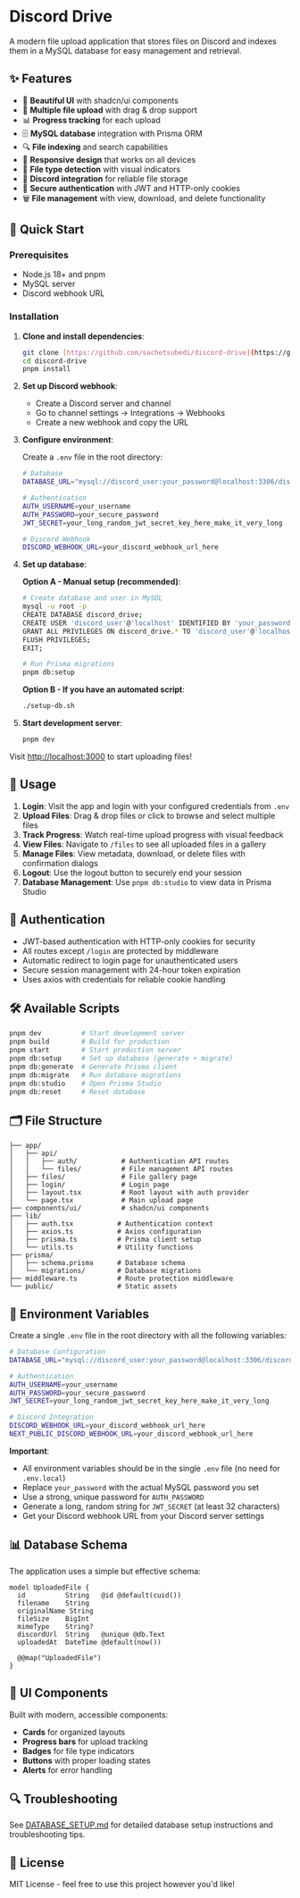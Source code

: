 # Discord Drive

A modern file upload application that stores files on Discord and indexes them in a MySQL database for easy management and retrieval.

## ✨ Features

- 🎨 **Beautiful UI** with shadcn/ui components
- 📁 **Multiple file upload** with drag & drop support
- 📊 **Progress tracking** for each upload
- 🗄️ **MySQL database** integration with Prisma ORM
- 🔍 **File indexing** and search capabilities
- 📱 **Responsive design** that works on all devices
- 🎯 **File type detection** with visual indicators
- 🔗 **Discord integration** for reliable file storage
- 🔐 **Secure authentication** with JWT and HTTP-only cookies
- 🗑️ **File management** with view, download, and delete functionality

## 🚀 Quick Start

### Prerequisites

- Node.js 18+ and pnpm
- MySQL server
- Discord webhook URL

### Installation

1. **Clone and install dependencies**:

   ```bash
   git clone [https://github.com/sachetsubedi/discord-drive](https://github.com/sachetsubedi/discord-drive)
   cd discord-drive
   pnpm install
   ```

2. **Set up Discord webhook**:

   - Create a Discord server and channel
   - Go to channel settings → Integrations → Webhooks
   - Create a new webhook and copy the URL

3. **Configure environment**:

   Create a `.env` file in the root directory:

   ```bash
   # Database
   DATABASE_URL="mysql://discord_user:your_password@localhost:3306/discord_drive"

   # Authentication
   AUTH_USERNAME=your_username
   AUTH_PASSWORD=your_secure_password
   JWT_SECRET=your_long_random_jwt_secret_key_here_make_it_very_long

   # Discord Webhook
   DISCORD_WEBHOOK_URL=your_discord_webhook_url_here
   ```

4. **Set up database**:

   **Option A - Manual setup (recommended)**:

   ```bash
   # Create database and user in MySQL
   mysql -u root -p
   CREATE DATABASE discord_drive;
   CREATE USER 'discord_user'@'localhost' IDENTIFIED BY 'your_password';
   GRANT ALL PRIVILEGES ON discord_drive.* TO 'discord_user'@'localhost';
   FLUSH PRIVILEGES;
   EXIT;

   # Run Prisma migrations
   pnpm db:setup
   ```

   **Option B - If you have an automated script**:

   ```bash
   ./setup-db.sh
   ```

5. **Start development server**:
   ```bash
   pnpm dev
   ```

Visit [http://localhost:3000](http://localhost:3000) to start uploading files!

## 📖 Usage

1. **Login**: Visit the app and login with your configured credentials from `.env`
2. **Upload Files**: Drag & drop files or click to browse and select multiple files
3. **Track Progress**: Watch real-time upload progress with visual feedback
4. **View Files**: Navigate to `/files` to see all uploaded files in a gallery
5. **Manage Files**: View metadata, download, or delete files with confirmation dialogs
6. **Logout**: Use the logout button to securely end your session
7. **Database Management**: Use `pnpm db:studio` to view data in Prisma Studio

## 🔐 Authentication

- JWT-based authentication with HTTP-only cookies for security
- All routes except `/login` are protected by middleware
- Automatic redirect to login page for unauthenticated users
- Secure session management with 24-hour token expiration
- Uses axios with credentials for reliable cookie handling

## 🛠️ Available Scripts

```bash
pnpm dev          # Start development server
pnpm build        # Build for production
pnpm start        # Start production server
pnpm db:setup     # Set up database (generate + migrate)
pnpm db:generate  # Generate Prisma client
pnpm db:migrate   # Run database migrations
pnpm db:studio    # Open Prisma Studio
pnpm db:reset     # Reset database
```

## 🗂️ File Structure

```
├── app/
│   ├── api/
│   │   ├── auth/           # Authentication API routes
│   │   └── files/          # File management API routes
│   ├── files/              # File gallery page
│   ├── login/              # Login page
│   ├── layout.tsx          # Root layout with auth provider
│   └── page.tsx            # Main upload page
├── components/ui/          # shadcn/ui components
├── lib/
│   ├── auth.tsx           # Authentication context
│   ├── axios.ts           # Axios configuration
│   ├── prisma.ts          # Prisma client setup
│   └── utils.ts           # Utility functions
├── prisma/
│   ├── schema.prisma      # Database schema
│   └── migrations/        # Database migrations
├── middleware.ts          # Route protection middleware
└── public/                # Static assets
```

## 🔧 Environment Variables

Create a single `.env` file in the root directory with all the following variables:

```bash
# Database Configuration
DATABASE_URL="mysql://discord_user:your_password@localhost:3306/discord_drive"

# Authentication
AUTH_USERNAME=your_username
AUTH_PASSWORD=your_secure_password
JWT_SECRET=your_long_random_jwt_secret_key_here_make_it_very_long

# Discord Integration
DISCORD_WEBHOOK_URL=your_discord_webhook_url_here
NEXT_PUBLIC_DISCORD_WEBHOOK_URL=your_discord_webhook_url_here
```

**Important**:

- All environment variables should be in the single `.env` file (no need for `.env.local`)
- Replace `your_password` with the actual MySQL password you set
- Use a strong, unique password for `AUTH_PASSWORD`
- Generate a long, random string for `JWT_SECRET` (at least 32 characters)
- Get your Discord webhook URL from your Discord server settings

## 📊 Database Schema

The application uses a simple but effective schema:

```prisma
model UploadedFile {
  id          String   @id @default(cuid())
  filename    String
  originalName String
  fileSize    BigInt
  mimeType    String?
  discordUrl  String   @unique @db.Text
  uploadedAt  DateTime @default(now())

  @@map("UploadedFile")
}
```

## 🎨 UI Components

Built with modern, accessible components:

- **Cards** for organized layouts
- **Progress bars** for upload tracking
- **Badges** for file type indicators
- **Buttons** with proper loading states
- **Alerts** for error handling

## 🔍 Troubleshooting

See [DATABASE_SETUP.md](./DATABASE_SETUP.md) for detailed database setup instructions and troubleshooting tips.

## 📝 License

MIT License - feel free to use this project however you'd like!
